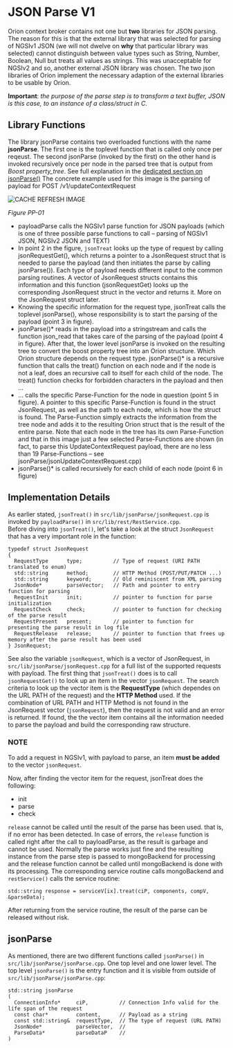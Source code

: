 # JSON Parse V1

Orion context broker contains not one but **two** libraries for JSON parsing. The reason for this is that the external library
that was selected for parsing of NGSIv1 JSON (we will not dwelve on **why** that particular library was selected) cannot distinguish between value
types such as String, Number, Boolean, Null but treats all values as strings.
This was unacceptable for NGSIv2 and so, another external JSON library was chosen.
The two json libraries of Orion implement the necessary adaption of the external libraries to be usable by Orion.

**Important**: *the purpose of the parse step is to transform a text buffer, JSON is this case, to an instance of a class/struct in C*.

## Library Functions
The library jsonParse contains two overloaded functions with the name **jsonParse**.
The first one is the toplevel function that is called only once per reqeust.
The second jsonParse (invoked by the first) on the other hand is invoked recursively once per node in the parsed tree that
is output from *Boost property_tree*. See full explanation in the [dedicated section on jsonParse()](#jsonparse)
The concrete example used for this image is the parsing of payload for POST /v1/updateContextRequest

<a name='figure_pp01'></a>
![CACHE REFRESH IMAGE](images/PP-01.png)

_Figure PP-01_  


* payloadParse calls the NGSIv1 parse function for JSON payloads (which is one of three possible parse functions to call – parsing of NGSIv1 JSON, NGSIv2 JSON and TEXT)
* In point 2 in the figure, `jsonTreat` looks up the type of request by calling jsonRequestGet(), which returns a pointer to a
  JsonRequest struct that is needed to parse the payload (and then initiates the parse by calling jsonParse()).
    Each type of payload needs different input to the common parsing routines.
    A vector of JsonRequest structs contains this information and this function (jsonRequestGet) looks up the corresponding JsonRequest struct 
    in the vector and returns it. More on the JsonRequest struct later.
* Knowing the specific information for the request type, jsonTreat calls the toplevel jsonParse(), whose responsibility is to start the parsing of the payload  (point 3 in figure).
* jsonParse()* reads in the payload into a stringstream and calls the function json_read that takes care of the parsing of the payload  (point 4 in figure).
    After that, the lower level jsonParse is invoked on the resulting tree to convert the boost property tree into an Orion structure.
    Which Orion structure depends on the request type.
    jsonParse()* is a recursive function that calls the treat() function on each node and if the node is not a leaf,
    does an recursive call to itself for each child of the node.
    The treat() function checks for forbidden characters in the payload and then …
* ... calls the specific Parse-Function for the node in question  (point 5 in figure).
    A pointer to this specific Parse-Function is found in the struct JsonRequest, as well as the path to each node, which is how the struct is found.
    The Parse-Function simply extracts the information from the tree node and adds it to the resulting Orion struct that is the result of the entire parse.
    Note that each node in the tree has its own Parse-Function and that in this image just a few selected Parse-Functions are shown
    (in fact, to parse this UpdateContextRequest payload, there are no less than 19 Parse-Functions – see jsonParse/jsonUpdateContextRequest.cpp)
* jsonParse()* is called recursively for each child of each node (point 6 in figure)


## Implementation Details
As earlier stated, `jsonTreat()` in `src/lib/jsonParse/jsonRequest.cpp` is invoked by `payloadParse()` in `src/lib/rest/RestService.cpp`.  
Before diving into `jsonTreat()`, let's take a look at the struct `JsonRequest` that has a very important role in the function:

```
typedef struct JsonRequest
{
  RequestType      type;          // Type of request (URI PATH translated to enum)
  std::string      method;        // HTTP Method (POST/PUT/PATCH ...)
  std::string      keyword;       // Old reminiscent from XML parsing
  JsonNode*        parseVector;   // Path and pointer to entry function for parsing
  RequestInit      init;          // pointer to function for parse initialization
  RequestCheck     check;         // pointer to	function for checking of the parse result
  RequestPresent   present;       // pointer to	function for presenting the parse result in log file
  RequestRelease   release;       // pointer to	function that frees up memory after the parse result has been used
} JsonRequest;
```

See also the variable `jsonRequest`, which is a vector of JsonRequest, in `src/lib/jsonParse/jsonRequest.cpp` for a full list of the supported requests with payload.
The first thing that `jsonTreat()` does is to call `jsonRequestGet()` to look up an item in the vector `jsonRequest`.
The search criteria to look up the vector item is the **RequestType** (which dependes on the URL PATH of the request) and the **HTTP Method** used.
If the combination of URL PATH and HTTP Method is not found in the JsonRequest vector (`jsonRequest`), then the request is not valid and an error is returned.
If found, the the vector item contains all the information needed to parse the payload and build the corresponding raw structure.  

### NOTE
To add a request in NGSIv1, with payload to parse, an item **must be added** to the vector `jsonRequest`.  

Now, after finding the vector item for the request, jsonTreat does the following:

* init
* parse
* check

`release` cannot be called until the result of the parse has been used. that is, if no error has been detected. In case of errors, the `release` function is called
right after the call to payloadParse, as the result is garbage and cannot be used. Normally the parse works just fine and the resulting instance from the parse step is
passed to mongoBackend for processing and the release function cannot be called until mongoBackend is done with its processing. The corresponding service routine
calls mongoBackend and `restService()` calls the service routine:

```
std::string response = serviceV[ix].treat(ciP, components, compV, &parseData);
```

After returning from the service routine, the result of the parse can be released without risk.


## jsonParse
As mentioned, there are two different functions called `jsonParse()` in `src/lib/jsonParse/jsonParse.cpp`. One top level and one lower level.
The top level `jsonParse()` is the entry function and it is visible from outside of `src/lib/jsonParse/jsonParse.cpp`:

```
std::string jsonParse
(
  ConnectionInfo*     ciP,          // Connection Info valid for the life span of the request
  const char*         content,      // Payload as a string
  const std::string&  requestType,  // The type of request (URL PATH)
  JsonNode*           parseVector,  // 
  ParseData*          parseDataP    //
)
```

